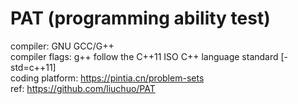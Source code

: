 # PAT (programming ability test)
compiler: GNU GCC/G++<br>
compiler flags: g++ follow the C++11 ISO C++ language standard [-std=c++11]<br>
coding platform: https://pintia.cn/problem-sets<br>
ref: https://github.com/liuchuo/PAT<br>
